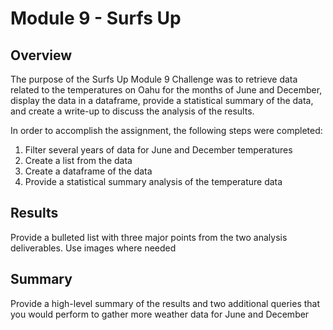 # Module 9 - Surfs Up

## Overview
The purpose of the Surfs Up Module 9 Challenge was to retrieve data related to the temperatures on Oahu for the months of June and December, display the data in a dataframe, provide a statistical summary of the data, and create a write-up to discuss the analysis of the results.  

In order to accomplish the assignment, the following steps were completed:
  1.  Filter several years of data for June and December temperatures
  2.  Create a list from the data
  3.  Create a dataframe of the data
  4.  Provide a statistical summary analysis of the temperature data  

## Results
Provide a bulleted list with three major points from the two analysis deliverables.  Use images where needed

## Summary
Provide a high-level summary of the results and two additional queries that you would perform to gather more weather data for June and December
